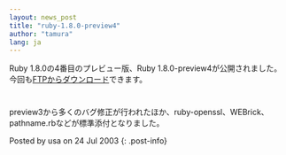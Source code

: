 ```yaml
---
layout: news_post
title: "ruby-1.8.0-preview4"
author: "tamura"
lang: ja
---
```


Ruby 1.8.0の4番目のプレビュー版、Ruby 1.8.0-preview4が公開されました。
今回も[FTPからダウンロード][1]できます。

# 

preview3から多くのバグ修正が行われたほか、ruby-openssl、WEBrick、pathname.rbなどが標準添付となりました。

Posted by usa on 24 Jul 2003
{: .post-info}



[1]: ftp://ftp.ruby-lang.org/pub/ruby/1.8/ruby-1.8.0-preview4.tar.gz 
